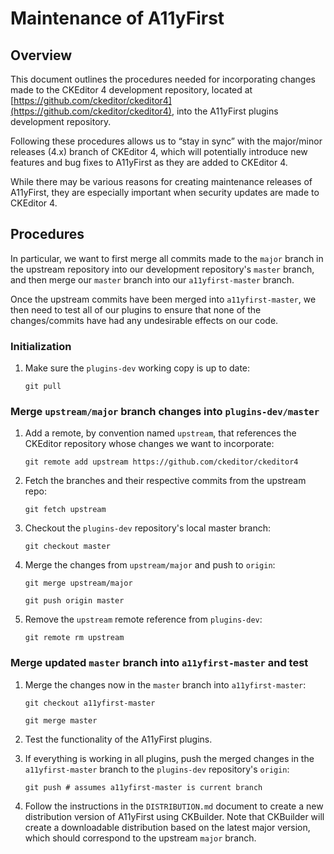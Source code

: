 # Maintenance of A11yFirst

## Overview

This document outlines the procedures needed for incorporating changes made
to the CKEditor 4 development repository, located at
[https://github.com/ckeditor/ckeditor4](https://github.com/ckeditor/ckeditor4),
into the A11yFirst plugins development repository.

Following these procedures allows us to “stay in sync” with the major/minor
releases (4.x) branch of CKEditor 4, which will potentially introduce new
features and bug fixes to A11yFirst as they are added to CKEditor 4.

While there may be various reasons for creating maintenance releases of
A11yFirst, they are especially important when security updates are made to
CKEditor 4.

## Procedures

In particular, we want to first merge all commits made to the `major` branch
in the upstream repository into our development repository's `master` branch,
and then merge our `master` branch into our `a11yfirst-master` branch.

Once the upstream commits have been merged into `a11yfirst-master`, we then
need to test all of our plugins to ensure that none of the changes/commits
have had any undesirable effects on our code.

### Initialization

1. Make sure the `plugins-dev` working copy is up to date:

   `git pull`

### Merge `upstream/major` branch changes into `plugins-dev/master`

1. Add a remote, by convention named `upstream`, that references the CKEditor
   repository whose changes we want to incorporate:

   `git remote add upstream https://github.com/ckeditor/ckeditor4`

1. Fetch the branches and their respective commits from the upstream repo:

   `git fetch upstream`

1. Checkout the `plugins-dev` repository's local master branch:

   `git checkout master`

1. Merge the changes from `upstream/major` and push to `origin`:

   `git merge upstream/major`

   `git push origin master`

1. Remove the `upstream` remote reference from `plugins-dev`:

   `git remote rm upstream`

### Merge updated `master` branch into `a11yfirst-master` and test

1. Merge the changes now in the `master` branch into `a11yfirst-master`:

   `git checkout a11yfirst-master`

   `git merge master`

1. Test the functionality of the A11yFirst plugins.

1. If everything is working in all plugins, push the merged changes in the
   `a11yfirst-master` branch to the `plugins-dev` repository's `origin`:

   `git push # assumes a11yfirst-master is current branch`

1. Follow the instructions in the `DISTRIBUTION.md` document to create a new
   distribution version of A11yFirst using CKBuilder. Note that CKBuilder will
   create a downloadable distribution based on the latest major version, which
   should correspond to the upstream `major` branch.

